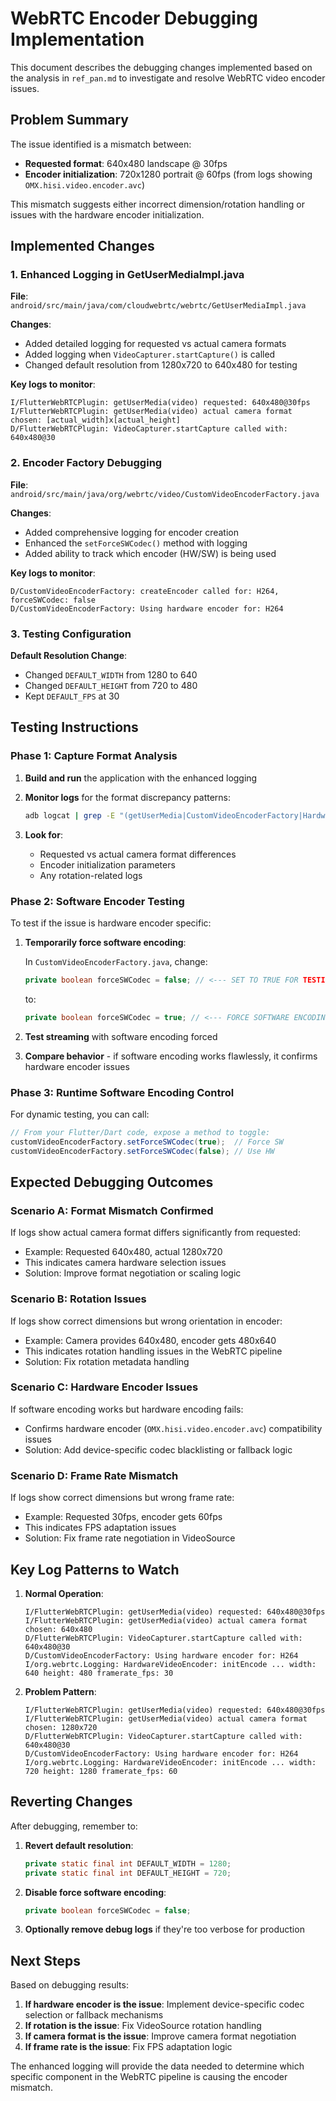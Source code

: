 # WebRTC Encoder Debugging Implementation

This document describes the debugging changes implemented based on the analysis in `ref_pan.md` to investigate and resolve WebRTC video encoder issues.

## Problem Summary

The issue identified is a mismatch between:
- **Requested format**: 640x480 landscape @ 30fps
- **Encoder initialization**: 720x1280 portrait @ 60fps (from logs showing `OMX.hisi.video.encoder.avc`)

This mismatch suggests either incorrect dimension/rotation handling or issues with the hardware encoder initialization.

## Implemented Changes

### 1. Enhanced Logging in GetUserMediaImpl.java

**File**: `android/src/main/java/com/cloudwebrtc/webrtc/GetUserMediaImpl.java`

**Changes**:
- Added detailed logging for requested vs actual camera formats
- Added logging when `VideoCapturer.startCapture()` is called
- Changed default resolution from 1280x720 to 640x480 for testing

**Key logs to monitor**:
```
I/FlutterWebRTCPlugin: getUserMedia(video) requested: 640x480@30fps
I/FlutterWebRTCPlugin: getUserMedia(video) actual camera format chosen: [actual_width]x[actual_height]
D/FlutterWebRTCPlugin: VideoCapturer.startCapture called with: 640x480@30
```

### 2. Encoder Factory Debugging

**File**: `android/src/main/java/org/webrtc/video/CustomVideoEncoderFactory.java`

**Changes**:
- Added comprehensive logging for encoder creation
- Enhanced the `setForceSWCodec()` method with logging
- Added ability to track which encoder (HW/SW) is being used

**Key logs to monitor**:
```
D/CustomVideoEncoderFactory: createEncoder called for: H264, forceSWCodec: false
D/CustomVideoEncoderFactory: Using hardware encoder for: H264
```

### 3. Testing Configuration

**Default Resolution Change**:
- Changed `DEFAULT_WIDTH` from 1280 to 640
- Changed `DEFAULT_HEIGHT` from 720 to 480
- Kept `DEFAULT_FPS` at 30

## Testing Instructions

### Phase 1: Capture Format Analysis

1. **Build and run** the application with the enhanced logging
2. **Monitor logs** for the format discrepancy patterns:
   ```bash
   adb logcat | grep -E "(getUserMedia|CustomVideoEncoderFactory|HardwareVideoEncoder)"
   ```

3. **Look for**:
   - Requested vs actual camera format differences
   - Encoder initialization parameters
   - Any rotation-related logs

### Phase 2: Software Encoder Testing

To test if the issue is hardware encoder specific:

1. **Temporarily force software encoding**:
   
   In `CustomVideoEncoderFactory.java`, change:
   ```java
   private boolean forceSWCodec = false; // <--- SET TO TRUE FOR TESTING TEMPORARILY
   ```
   to:
   ```java
   private boolean forceSWCodec = true; // <--- FORCE SOFTWARE ENCODING
   ```

2. **Test streaming** with software encoding forced
3. **Compare behavior** - if software encoding works flawlessly, it confirms hardware encoder issues

### Phase 3: Runtime Software Encoding Control

For dynamic testing, you can call:
```java
// From your Flutter/Dart code, expose a method to toggle:
customVideoEncoderFactory.setForceSWCodec(true);  // Force SW
customVideoEncoderFactory.setForceSWCodec(false); // Use HW
```

## Expected Debugging Outcomes

### Scenario A: Format Mismatch Confirmed
If logs show actual camera format differs significantly from requested:
- Example: Requested 640x480, actual 1280x720
- This indicates camera hardware selection issues
- Solution: Improve format negotiation or scaling logic

### Scenario B: Rotation Issues
If logs show correct dimensions but wrong orientation in encoder:
- Example: Camera provides 640x480, encoder gets 480x640
- This indicates rotation handling issues in the WebRTC pipeline
- Solution: Fix rotation metadata handling

### Scenario C: Hardware Encoder Issues  
If software encoding works but hardware encoding fails:
- Confirms hardware encoder (`OMX.hisi.video.encoder.avc`) compatibility issues
- Solution: Add device-specific codec blacklisting or fallback logic

### Scenario D: Frame Rate Mismatch
If logs show correct dimensions but wrong frame rate:
- Example: Requested 30fps, encoder gets 60fps
- This indicates FPS adaptation issues
- Solution: Fix frame rate negotiation in VideoSource

## Key Log Patterns to Watch

1. **Normal Operation**:
   ```
   I/FlutterWebRTCPlugin: getUserMedia(video) requested: 640x480@30fps
   I/FlutterWebRTCPlugin: getUserMedia(video) actual camera format chosen: 640x480
   D/FlutterWebRTCPlugin: VideoCapturer.startCapture called with: 640x480@30
   D/CustomVideoEncoderFactory: Using hardware encoder for: H264
   I/org.webrtc.Logging: HardwareVideoEncoder: initEncode ... width: 640 height: 480 framerate_fps: 30
   ```

2. **Problem Pattern**:
   ```
   I/FlutterWebRTCPlugin: getUserMedia(video) requested: 640x480@30fps
   I/FlutterWebRTCPlugin: getUserMedia(video) actual camera format chosen: 1280x720
   D/FlutterWebRTCPlugin: VideoCapturer.startCapture called with: 640x480@30
   D/CustomVideoEncoderFactory: Using hardware encoder for: H264
   I/org.webrtc.Logging: HardwareVideoEncoder: initEncode ... width: 720 height: 1280 framerate_fps: 60
   ```

## Reverting Changes

After debugging, remember to:

1. **Revert default resolution**:
   ```java
   private static final int DEFAULT_WIDTH = 1280;
   private static final int DEFAULT_HEIGHT = 720;
   ```

2. **Disable force software encoding**:
   ```java
   private boolean forceSWCodec = false;
   ```

3. **Optionally remove debug logs** if they're too verbose for production

## Next Steps

Based on debugging results:

1. **If hardware encoder is the issue**: Implement device-specific codec selection or fallback mechanisms
2. **If rotation is the issue**: Fix VideoSource rotation handling
3. **If camera format is the issue**: Improve camera format negotiation
4. **If frame rate is the issue**: Fix FPS adaptation logic

The enhanced logging will provide the data needed to determine which specific component in the WebRTC pipeline is causing the encoder mismatch. 